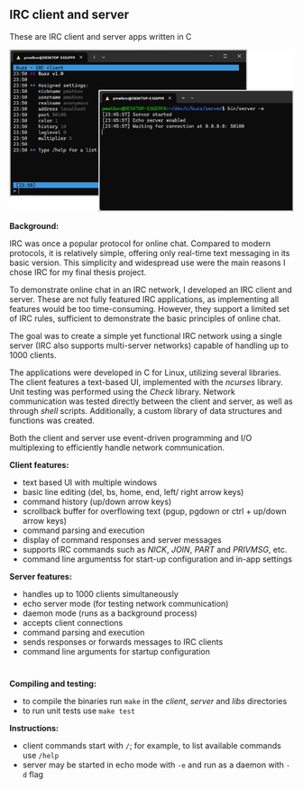 ## IRC client and server

These are IRC client and server apps written in C

![Screenshot from the app](buzz.png)

**Background:**

IRC was once a popular protocol for online chat. Compared to modern protocols, it is relatively simple, offering only real-time text messaging in its basic version. This simplicity and widespread use were the main reasons I chose IRC for my final thesis project.

To demonstrate online chat in an IRC network, I developed an IRC client and server. These are not fully featured IRC applications, as implementing all features would be too time-consuming. However, they support a limited set of IRC rules, sufficient to demonstrate the basic principles of online chat.

The goal was to create a simple yet functional IRC network using a single server (IRC also supports multi-server networks) capable of handling up to 1000 clients.

The applications were developed in C for Linux, utilizing several libraries. The client features a text-based UI, implemented with the *ncurses* library. Unit testing was performed using the *Check* library. Network communication was tested directly between the client and server, as well as through *shell* scripts. Additionally, a custom library of data structures and functions was created.

Both the client and server use event-driven programming and I/O multiplexing to efficiently handle network communication.

**Client features:**

- text based UI with multiple windows
- basic line editing (del, bs, home, end, left/ right arrow keys)
- command history (up/down arrow keys)
- scrollback buffer for overflowing text (pgup, pgdown or ctrl + up/down arrow keys)
- command parsing and execution
- display of command responses and server messages
- supports IRC commands such as *NICK*, *JOIN*, *PART* and *PRIVMSG*, etc.
- command line argumentss for start-up configuration and in-app settings

**Server features:**

- handles up to 1000 clients simultaneously
- echo server mode (for testing network communication)
- daemon mode (runs as a background process)
- accepts client connections
- command parsing and execution
- sends responses or forwards messages to IRC clients
- command line arguments for startup configuration
#
**Compiling and testing:**
- to compile the binaries run `make` in the *client*, *server* and *libs* directories
- to run unit tests use `make test`

**Instructions:**
- client commands start with `/`; for example, to list available commands use `/help`
- server may be started in echo mode with `-e` and run as a daemon with `-d` flag
  
